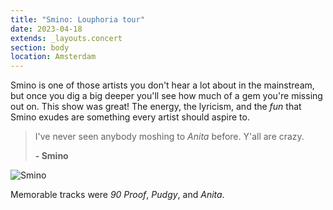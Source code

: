 ```yaml
---
title: "Smino: Louphoria tour"
date: 2023-04-18
extends: _layouts.concert
section: body
location: Amsterdam
---
```


Smino is one of those artists you don't hear a lot about in the mainstream, but once you dig a big deeper you'll see how
much of a gem you're missing out on. This show was great! The energy, the lyricism, and the _fun_ that Smino exudes are 
something every artist should aspire to.

> I've never seen anybody moshing to _Anita_ before. Y'all are crazy.
> 
> **\- Smino**

![Smino](/assets/images/concerts/smino.jpg)

Memorable tracks were _90 Proof_, _Pudgy_, and _Anita_.
